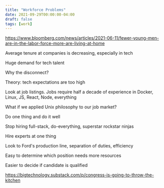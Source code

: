 ```yaml
---
title: "Workforce Problems"
date: 2021-09-29T00:00:00-04:00
draft: false
tags: [work]
---
```


https://www.bloomberg.com/news/articles/2021-06-11/fewer-young-men-are-in-the-labor-force-more-are-living-at-home

Average tenure at companies is decreasing, especially in tech

Huge demand for tech talent

Why the disconnect?

Theory: tech expectations are too high

Look at job listings. Jobs require half a decade of experience in Docker, Linux, JS, React, Node, everything

What if we applied Unix philosophy to our job market?

Do one thing and do it well

Stop hiring full-stack, do-everything, superstar rockstar ninjas

Hire experts at one thing

Look to Ford's production line, separation of duties, efficiency

Easy to determine which position needs more resources

Easier to decide if candidate is qualified



https://bigtechnology.substack.com/p/congress-is-going-to-throw-the-kitchen
